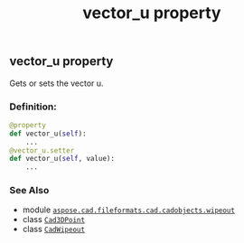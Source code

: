 ﻿---
title: vector_u property
second_title: Aspose.CAD for Python via .NET API References
description: 
type: docs
weight: 580
url: /python-net/aspose.cad.fileformats.cad.cadobjects.wipeout/cadwipeout/vector_u/
is_root: false
---

## vector_u property


Gets or sets the vector u.
### Definition:
```python
@property
def vector_u(self):
    ...
@vector_u.setter
def vector_u(self, value):
    ...
```

### See Also
* module [`aspose.cad.fileformats.cad.cadobjects.wipeout`](../../)
* class [`Cad3DPoint`](/cad/python-net/aspose.cad.fileformats.cad.cadobjects/cad3dpoint)
* class [`CadWipeout`](/cad/python-net/aspose.cad.fileformats.cad.cadobjects.wipeout/cadwipeout)
